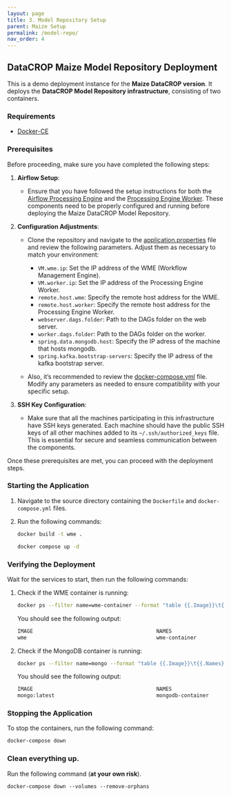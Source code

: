 ```yaml
---
layout: page
title: 3. Model Repository Setup
parent: Maize Setup
permalink: /model-repo/
nav_order: 4
---
```


## DataCROP Maize Model Repository Deployment

This is a demo deployment instance for the **Maize DataCROP version**. It deploys the **DataCROP Model Repository infrastructure**, consisting of two containers.

### Requirements

- [Docker-CE](https://www.docker.com/)


### Prerequisites

Before proceeding, make sure you have completed the following steps:

1. **Airflow Setup**:
   - Ensure that you have followed the setup instructions for both the [Airflow Processing Engine](https://github.com/datacrop/maze-processing-engine-airflow) and the [Processing Engine Worker](https://github.com/datacrop/maze-processing-engine-worker). These components need to be properly configured and running before deploying the Maize DataCROP Model Repository.

2. **Configuration Adjustments**:
   - Clone the repository and navigate to the [application.properties](maize-model-repository/model-repository-server/src/main/resources/application.properties) file and review the following parameters. Adjust them as necessary to match your environment:
     - `VM.wme.ip`: Set the IP address of the WME (Workflow Management Engine).
     - `VM.worker.ip`: Set the IP address of the Processing Engine Worker.
     - `remote.host.wme`: Specify the remote host address for the WME.
     - `remote.host.worker`: Specify the remote host address for the Processing Engine Worker.
     - `webserver.dags.folder`: Path to the DAGs folder on the web server.
     - `worker.dags.folder`: Path to the DAGs folder on the worker.
     - `spring.data.mongodb.host`: Specify the IP adress of the machine that hosts mongodb.
     - `spring.kafka.bootstrap-servers`: Specify the IP adress of the kafka bootstrap server.

   - Also, it’s recommended to review the [docker-compose.yml](maize-model-repository/docker-compose.yml) file. Modify any parameters as needed to ensure compatibility with your specific setup.

3. **SSH Key Configuration**:
   - Make sure that all the machines participating in this infrastructure have SSH keys generated. Each machine should have the public SSH keys of all other machines added to its `~/.ssh/authorized_keys` file. This is essential for secure and seamless communication between the components.

Once these prerequisites are met, you can proceed with the deployment steps.


### Starting the Application

1. Navigate to the source directory containing the `Dockerfile` and `docker-compose.yml` files.
2. Run the following commands:

    ```bash
    docker build -t wme .
    
    docker compose up -d
    ```

### Verifying the Deployment

Wait for the services to start, then run the following commands:

1. Check if the WME container is running:

    ```bash
    docker ps --filter name=wme-container --format "table {{.Image}}\t{{.Names}}"
    ```

    You should see the following output:

    ```bash
    IMAGE                                        NAMES
    wme                                          wme-container
    ```

2. Check if the MongoDB container is running:

    ```bash
    docker ps --filter name=mongo --format "table {{.Image}}\t{{.Names}}"
    ```

    You should see the following output:

    ```bash
    IMAGE                                        NAMES
    mongo:latest                                 mongodb-container
    ```

### Stopping the Application

To stop the containers, run the following command:

```bash
docker-compose down
```
### Clean everything up.

Run the following command (**at your own risk**).

    docker-compose down --volumes --remove-orphans